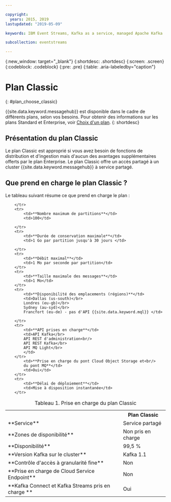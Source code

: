 ```yaml
---

copyright:
  years: 2015, 2019
lastupdated: "2019-05-09"

keywords: IBM Event Streams, Kafka as a service, managed Apache Kafka

subcollection: eventstreams

---
```


{:new_window: target="_blank"}
{:shortdesc: .shortdesc}
{:screen: .screen}
{:codeblock: .codeblock}
{:pre: .pre}
{:table: .aria-labeledby="caption"}

# Plan Classic 
{: #plan_choose_classic}

{{site.data.keyword.messagehub}} est disponible dans le cadre de différents plans, selon vos besoins.
Pour obtenir des informations sur les plans Standard et Enterprise, voir [Choix d'un plan](/docs/services/EventStreams?topic=eventstreams-plan_choose#plan_choose).
{: shortdesc}
 
## Présentation du plan Classic
Le plan Classic est approprié si vous avez besoin de fonctions de distribution et d'ingestion mais d'aucun des avantages supplémentaires offerts par le plan Enterprise. Le plan Classic offre un accès partagé à un cluster {{site.data.keyword.messagehub}} à service partagé.


## Que prend en charge le plan Classic ?

Le tableau suivant résume ce que prend en charge le plan :

<table>
    <caption>Tableau 1. Prise en charge du plan Classic</caption>
      <tr>
	        <th></th>
		    <th>Plan Classic</th>
        </tr>
		<tr>
			<td>**Service**</td>
			<td>Service partagé </td>
		</tr>
        <tr>
			<td>**Zones de disponibilité**</td>
			<td>Non pris en charge</td>
		</tr>
        <tr>
			<td>**Disponibilité**</td>
			<td>99,5 %</td>
		</tr>
	  		<tr>
			<td>**Version Kafka sur le cluster**</td>
			<td>Kafka 1.1</td>
		</tr>
		<tr>
			<td>**Contrôle d'accès à granularité fine**</td>
			<td>Non</td>
		</tr>
				<tr>
			<td>**Prise en charge de Cloud Service Endpoint**</td>
			<td>Non</td>
		</tr>
		<tr>
			<td>**Kafka Connect et Kafka Streams pris en charge **</td>
			<td>Oui</td>

		</tr>
		<tr>
			<td>**Nombre maximum de partitions**</td>
			<td>100</td>

		</tr>
		<tr>
			<td>**Durée de conservation maximale**</td>
			<td>1 Go par partition jusqu'à 30 jours </td>

		</tr>
		<tr>
			<td>**Débit maximal**</td>
			<td>1 Mo par seconde par partition</td>
		</tr>
		<tr>
			<td>**Taille maximale des messages**</td>
			<td>1 Mo</td>
		</tr>
		<tr>
			<td>**Disponibilité des emplacements (régions)**</td>
			<td>Dallas (us-south)</br>
			Londres (eu-gb)</br>
			Sydney (au-syd)</br>
			Francfort (eu-de) - pas d'API {{site.data.keyword.mql}} </td>

		</tr>
		<tr>
     	    <td>**API prises en charge**</td>
			<td>API Kafka</br>
			API REST d'administration<br/>
			API REST Kafka</br>
			API MQ Light</br>
		    </td>
		</tr>
			<td>**Prise en charge du pont Cloud Object Storage et<br/>
			du pont MQ**</td>
			<td>Oui</td>
		</tr>
		<tr>
			<td>**Délai de déploiement**</td>
			<td>Mise à disposition instantanée</td>
		</tr>

</table>

